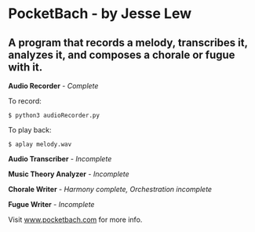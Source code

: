 # PocketBach - by Jesse Lew

## A program that records a melody, transcribes it, analyzes it, and composes a chorale or fugue with it.


**Audio Recorder** - *Complete*

To record:
```
$ python3 audioRecorder.py
```

To play back:
```
$ aplay melody.wav
```

**Audio Transcriber** - *Incomplete*

**Music Theory Analyzer** - *Incomplete*

**Chorale Writer** - *Harmony complete, Orchestration incomplete*

**Fugue Writer** - *Incomplete*



Visit www.pocketbach.com for more info.
